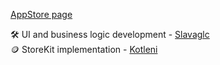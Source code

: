<a href="https://apps.apple.com/ru/app/white-point-noise/id1634811540">AppStore page</a><br>

🛠 UI and business logic development - <a href="https://github.com/slavaglc">Slavaglc</a><br>
🪙 StoreKit implementation  - <a href="https://github.com/kotleni">Kotleni</a><br>
